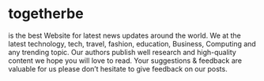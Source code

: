 # togetherbe

is the best Website for latest news updates around the world. We at the latest technology, tech, travel, fashion, education, Business, Computing and any trending topic. Our authors publish well research and high-quality content we hope you will love to read. Your suggestions & feedback are valuable for us please don’t hesitate to give feedback on our posts.
